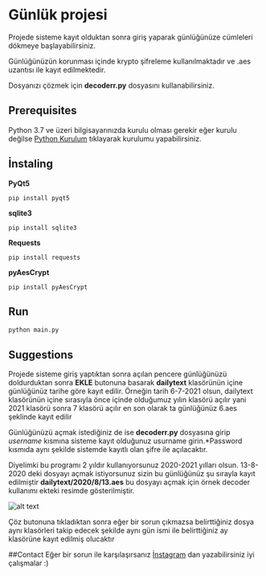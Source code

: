 # Günlük projesi

Projede sisteme kayıt olduktan sonra giriş yaparak günlüğünüze cümleleri dökmeye başlayabilirsiniz.

Günlüğünüzün korunması içinde krypto şifreleme kullanılmaktadır ve .aes uzantısı ile kayıt edilmektedir.

Dosyanızı çözmek için **decoderr.py** dosyasını kullanabilirsiniz.

## Prerequisites
Python 3.7 ve üzeri bilgisayarınızda kurulu olması gerekir eğer kurulu değilse [Python Kurulum](https://www.python.org) tıklayarak kurulumu yapabilirsiniz.


## İnstaling

**PyQt5**
```
pip install pyqt5
```

**sqlite3**
```
pip install sqlite3
```

**Requests**
```
pip install requests
```

**pyAesCrypt**
```
pip install pyAesCrypt
```

## Run
```
python main.py
```

## Suggestions

Projede sisteme giriş yaptıktan sonra açılan pencere günlüğünüzü doldurduktan sonra **EKLE** butonuna basarak **dailytext** klasörünün içine günlüğünüz tarihe göre kayıt edilir. Örneğin tarih 6-7-2021 olsun,
dailytext klasörünün içine sırasıyla önce içinde olduğumuz yılın klasörü açılır yani 2021 klasörü sonra 7 klasörü açılır en son olarak ta günlüğünüz 6.aes şeklinde kayıt edilir

Günlüğünüzü açmak istediğiniz de ise **decoderr.py** dosyasına girip *username* kısmına sisteme kayıt olduğunuz usurname girin.*Password kısmıda aynı şekilde sistemde kayıtlı olan şifre ile açılacaktır.

Diyelimki bu programı 2 yıldır kullanıyorsunuz 2020-2021 yılları olsun. 13-8-2020 deki dosyayı açmak istiyorsunuz sizin bu günlüğünüz şu sırayla kayıt edilmiştir **dailytext/2020/8/13.aes** bu dosyayı açmak için örnek decoder kullanımı ekteki resimde gösterilmiştir.


![alt text](decoderanlatım.png)

Çöz butonuna tıkladıktan sonra eğer bir sorun çıkmazsa belirttiğiniz dosya aynı klasörleri takip edecek şekilde aynı gün ismi ile belirttiğiniz ay klasörüne kayıt edilmiş olucaktır

##Contact
Eğer bir sorun ile karşılaşırsanız [İnstagram](https://www.instagram.com/e.mirdes) dan yazabilirsiniz iyi çalışmalar :)